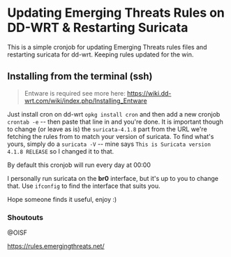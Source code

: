 # Updating Emerging Threats Rules on DD-WRT & Restarting Suricata
This is a simple cronjob for updating Emerging Threats rules files and restarting suricata for dd-wrt. Keeping rules updated for the win.

## Installing from the terminal (ssh)
> Entware is required see more here: https://wiki.dd-wrt.com/wiki/index.php/Installing_Entware

Just install cron on dd-wrt `opkg install cron` and then add a new cronjob `crontab -e` -- then paste that line in and you're done. It is important though to change (or leave as is) the `suricata-4.1.8` part from the URL we're fetching the rules from to match your version of suricata. To find what's yours, simply do a `suricata -V` -- mine says `This is Suricata version 4.1.8 RELEASE` so I changed it to that.

By default this cronjob will run every day at 00:00

I personally run suricata on the **br0** interface, but it's up to you to change that. Use `ifconfig` to find the interface that suits you.

Hope someone finds it useful, enjoy :)

### Shoutouts

@OISF

https://rules.emergingthreats.net/
